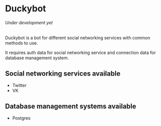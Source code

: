 # Duckybot #

###### Under development yet ######

Duckybot is a bot for different social networking services with common methods to use.

It requires auth data for social networking service and connection data for database management system.

## Social networking services available ##
* Twitter
* VK

## Database management systems available ##
* Postgres
